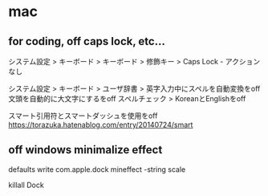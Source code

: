 # mac

## for coding, off caps lock, etc...

システム設定 > キーボード > キーボード > 修飾キー > Caps Lock - アクションなし

システム設定 > キーボード > ユーザ辞書 > 
英字入力中にスペルを自動変換をoff
文頭を自動的に大文字にするをoff
スペルチェック > KoreanとEnglishをoff

スマート引用符とスマートダッシュを使用をoff
https://torazuka.hatenablog.com/entry/20140724/smart

## off windows minimalize effect

defaults write com.apple.dock mineffect -string scale

killall Dock
